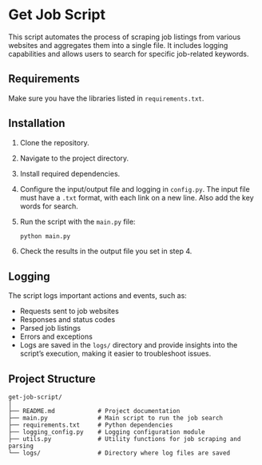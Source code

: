 # Get Job Script

This script automates the process of scraping job listings from various websites and aggregates them into a single file. It includes logging capabilities and allows users to search for specific job-related keywords.
  
## Requirements

Make sure you have the libraries listed in `requirements.txt`.

## Installation

1. Clone the repository.
2. Navigate to the project directory.
3. Install required dependencies.
4. Configure the input/output file and logging in `config.py`. The input file must have a `.txt` format, with each link on a new line. Also add the key words for search.
5. Run the script with the `main.py` file:

   ```bash
   python main.py

6. Check the results in the output file you set in step 4.

## Logging
The script logs important actions and events, such as:

- Requests sent to job websites
- Responses and status codes
- Parsed job listings
- Errors and exceptions
- Logs are saved in the `logs/` directory and provide insights into the script’s execution, making it easier to troubleshoot issues.

## Project Structure

```plaintext
get-job-script/
│
├── README.md            # Project documentation
├── main.py              # Main script to run the job search
├── requirements.txt     # Python dependencies
├── logging_config.py    # Logging configuration module
├── utils.py             # Utility functions for job scraping and parsing
└── logs/                # Directory where log files are saved